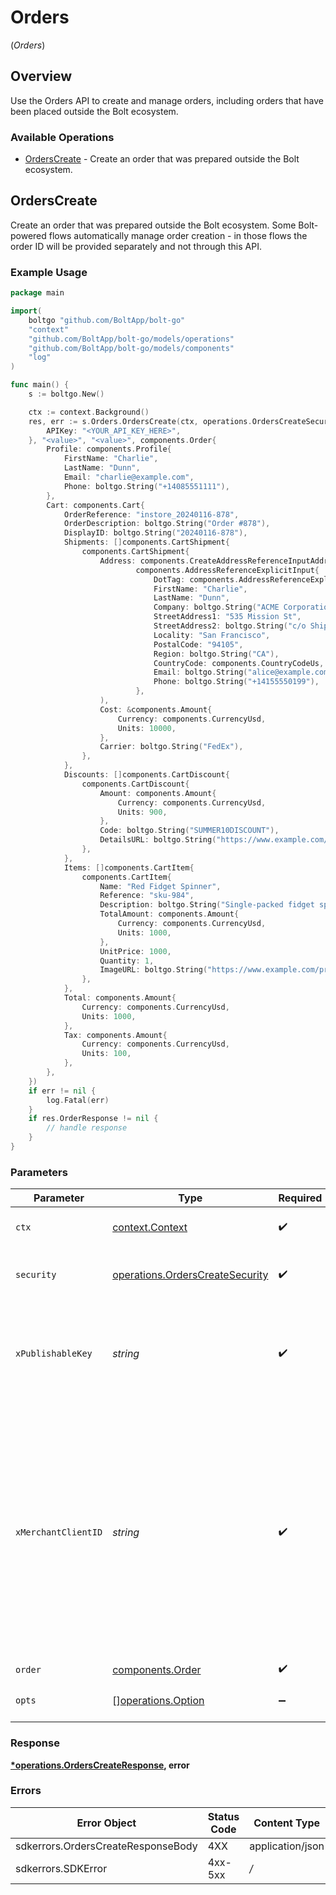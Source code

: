 # Orders
(*Orders*)

## Overview

Use the Orders API to create and manage orders, including orders that have been placed outside the Bolt ecosystem.

### Available Operations

* [OrdersCreate](#orderscreate) - Create an order that was prepared outside the Bolt ecosystem.

## OrdersCreate

Create an order that was prepared outside the Bolt ecosystem. Some Bolt-powered flows automatically manage order creation - in those flows the order ID will be provided separately and not through this API.

### Example Usage

```go
package main

import(
	boltgo "github.com/BoltApp/bolt-go"
	"context"
	"github.com/BoltApp/bolt-go/models/operations"
	"github.com/BoltApp/bolt-go/models/components"
	"log"
)

func main() {
    s := boltgo.New()

    ctx := context.Background()
    res, err := s.Orders.OrdersCreate(ctx, operations.OrdersCreateSecurity{
        APIKey: "<YOUR_API_KEY_HERE>",
    }, "<value>", "<value>", components.Order{
        Profile: components.Profile{
            FirstName: "Charlie",
            LastName: "Dunn",
            Email: "charlie@example.com",
            Phone: boltgo.String("+14085551111"),
        },
        Cart: components.Cart{
            OrderReference: "instore_20240116-878",
            OrderDescription: boltgo.String("Order #878"),
            DisplayID: boltgo.String("20240116-878"),
            Shipments: []components.CartShipment{
                components.CartShipment{
                    Address: components.CreateAddressReferenceInputAddressReferenceExplicitInput(
                            components.AddressReferenceExplicitInput{
                                DotTag: components.AddressReferenceExplicitTagExplicit,
                                FirstName: "Charlie",
                                LastName: "Dunn",
                                Company: boltgo.String("ACME Corporation"),
                                StreetAddress1: "535 Mission St",
                                StreetAddress2: boltgo.String("c/o Shipping Department"),
                                Locality: "San Francisco",
                                PostalCode: "94105",
                                Region: boltgo.String("CA"),
                                CountryCode: components.CountryCodeUs,
                                Email: boltgo.String("alice@example.com"),
                                Phone: boltgo.String("+14155550199"),
                            },
                    ),
                    Cost: &components.Amount{
                        Currency: components.CurrencyUsd,
                        Units: 10000,
                    },
                    Carrier: boltgo.String("FedEx"),
                },
            },
            Discounts: []components.CartDiscount{
                components.CartDiscount{
                    Amount: components.Amount{
                        Currency: components.CurrencyUsd,
                        Units: 900,
                    },
                    Code: boltgo.String("SUMMER10DISCOUNT"),
                    DetailsURL: boltgo.String("https://www.example.com/SUMMER-SALE"),
                },
            },
            Items: []components.CartItem{
                components.CartItem{
                    Name: "Red Fidget Spinner",
                    Reference: "sku-984",
                    Description: boltgo.String("Single-packed fidget spinner, red"),
                    TotalAmount: components.Amount{
                        Currency: components.CurrencyUsd,
                        Units: 1000,
                    },
                    UnitPrice: 1000,
                    Quantity: 1,
                    ImageURL: boltgo.String("https://www.example.com/products/984/image.png"),
                },
            },
            Total: components.Amount{
                Currency: components.CurrencyUsd,
                Units: 1000,
            },
            Tax: components.Amount{
                Currency: components.CurrencyUsd,
                Units: 100,
            },
        },
    })
    if err != nil {
        log.Fatal(err)
    }
    if res.OrderResponse != nil {
        // handle response
    }
}
```

### Parameters

| Parameter                                                                                                                                                                                                           | Type                                                                                                                                                                                                                | Required                                                                                                                                                                                                            | Description                                                                                                                                                                                                         |
| ------------------------------------------------------------------------------------------------------------------------------------------------------------------------------------------------------------------- | ------------------------------------------------------------------------------------------------------------------------------------------------------------------------------------------------------------------- | ------------------------------------------------------------------------------------------------------------------------------------------------------------------------------------------------------------------- | ------------------------------------------------------------------------------------------------------------------------------------------------------------------------------------------------------------------- |
| `ctx`                                                                                                                                                                                                               | [context.Context](https://pkg.go.dev/context#Context)                                                                                                                                                               | :heavy_check_mark:                                                                                                                                                                                                  | The context to use for the request.                                                                                                                                                                                 |
| `security`                                                                                                                                                                                                          | [operations.OrdersCreateSecurity](../../models/operations/orderscreatesecurity.md)                                                                                                                                  | :heavy_check_mark:                                                                                                                                                                                                  | The security requirements to use for the request.                                                                                                                                                                   |
| `xPublishableKey`                                                                                                                                                                                                   | *string*                                                                                                                                                                                                            | :heavy_check_mark:                                                                                                                                                                                                  | The publicly shareable identifier used to identify your Bolt merchant division.                                                                                                                                     |
| `xMerchantClientID`                                                                                                                                                                                                 | *string*                                                                                                                                                                                                            | :heavy_check_mark:                                                                                                                                                                                                  | A unique identifier for a shopper's device, generated by Bolt. This header is required for proper attribution of this operation to your analytics reports. Omitting this header may result in incorrect statistics. |
| `order`                                                                                                                                                                                                             | [components.Order](../../models/components/order.md)                                                                                                                                                                | :heavy_check_mark:                                                                                                                                                                                                  | N/A                                                                                                                                                                                                                 |
| `opts`                                                                                                                                                                                                              | [][operations.Option](../../models/operations/option.md)                                                                                                                                                            | :heavy_minus_sign:                                                                                                                                                                                                  | The options for this request.                                                                                                                                                                                       |

### Response

**[*operations.OrdersCreateResponse](../../models/operations/orderscreateresponse.md), error**

### Errors

| Error Object                       | Status Code                        | Content Type                       |
| ---------------------------------- | ---------------------------------- | ---------------------------------- |
| sdkerrors.OrdersCreateResponseBody | 4XX                                | application/json                   |
| sdkerrors.SDKError                 | 4xx-5xx                            | */*                                |
